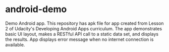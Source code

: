 # android-demo
Demo Android app.
This repository has apk file for app created from Lesson 2 of Udacity's Developing Android Apps curriculum.  The app demonstrates basic UI layout, makes a RESTful API call to a static data set, and displays the results.  App displays error message when no internet connection is available.
